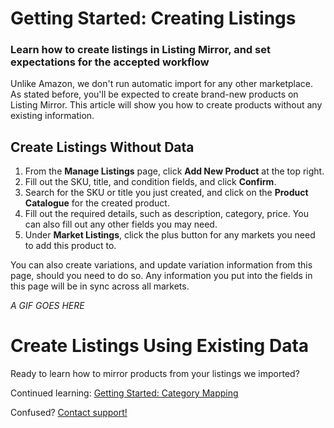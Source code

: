 # Getting Started: Creating Listings
### Learn how to create listings in Listing Mirror, and set expectations for the accepted workflow

Unlike Amazon, we don't run automatic import for any other marketplace. As stated before, you'll be expected to create brand-new products on Listing Mirror. This article will show you how to create products without any existing information. 

## Create Listings Without Data

1. From the **Manage Listings** page, click **Add New Product** at the top right.
2. Fill out the SKU, title, and condition fields, and click **Confirm**.
3. Search for the SKU or title you just created, and click on the **Product Catalogue** for the created product.
4. Fill out the required details, such as description, category, price. You can also fill out any other fields you may need.
5. Under **Market Listings**, click the plus button for any markets you need to add this product to.

You can also create variations, and update variation information from this page, should you need to do so. Any information you put into the fields in this page will be in sync across all markets. 

*A GIF GOES HERE*

# Create Listings Using Existing Data
Ready to learn how to mirror products from your listings we imported?

Continued learning: [Getting Started: Category Mapping](./mirror/category-mapping)

Confused? [Contact support!](https://support.listingmirror.com/hc/en-us/articles/360057441252)
